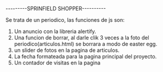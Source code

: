 ---------SPRINFIELD SHOPPER----------

Se trata de un periodico, las funciones de js son:
1. Un anuncio con la libreria alertify.
2. Una funcion de borrar, al darle clik 3 veces a la foto del periodico(articulos.html) se borrara a modo de easter egg.
3. un slider de fotos en la pagina de articulos.
4. La fecha formateada para la pagina principal del proyecto.
5. Un contador de visitas en la pagina
